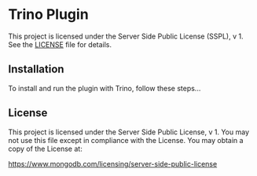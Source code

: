 # Trino Plugin

This project is licensed under the Server Side Public License (SSPL), v 1. See the [LICENSE](./LICENSE) file for details.

## Installation
To install and run the plugin with Trino, follow these steps...

## License
This project is licensed under the Server Side Public License, v 1. You may not use this file except in compliance with the License. You may obtain a copy of the License at:

https://www.mongodb.com/licensing/server-side-public-license

